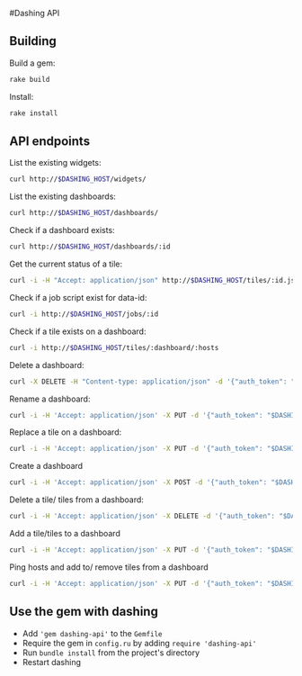 #Dashing API

## Building

Build a gem:
```sh
rake build
```

Install:
```sh
rake install
```

## API endpoints

List the existing widgets:
```sh
curl http://$DASHING_HOST/widgets/
```

List the existing dashboards:
```sh
curl http://$DASHING_HOST/dashboards/
```

Check if a dashboard exists:
```sh
curl http://$DASHING_HOST/dashboards/:id
```

Get the current status of a tile:
```sh
curl -i -H "Accept: application/json" http://$DASHING_HOST/tiles/:id.json
```

Check if a job script exist for data-id:
```sh
curl -i http://$DASHING_HOST/jobs/:id
```

Check if a tile exists on a dashboard:
```sh
curl -i http://$DASHING_HOST/tiles/:dashboard/:hosts
```

Delete a dashboard:
```sh
curl -X DELETE -H "Content-type: application/json" -d '{"auth_token": "$DASHING_AUTH_TOKEN"}' http://$DASHING_HOST/dashboards/:dashboard
```

Rename a dashboard:
```sh
curl -i -H 'Accept: application/json' -X PUT -d '{"auth_token": "$DASHING_AUTH_TOKEN", "from": "", "to": ""}' http://$DASHING_HOST/dashboards/
```

Replace a tile on a dashboard:
```sh
curl -i -H 'Accept: application/json' -X PUT -d '{"auth_token": "$DASHING_AUTH_TOKEN", "dashboard": "", "from": "", "to": ""}' http://$DASHING_HOST/tiles/
```

Create a dashboard
```sh
curl -i -H 'Accept: application/json' -X POST -d '{"auth_token": "$DASHING_AUTH_TOKEN", "tiles": {"hosts": [" "," "], "titles": [" ", " "], "widgets": [" ", " "], "urls": [" ", " "]}}' http://$DASHING_HOST/dashboards/:dashboard
```

Delete a tile/ tiles from a dashboard:
```sh
curl -i -H 'Accept: application/json' -X DELETE -d '{"auth_token": "$DASHING_AUTH_TOKEN", "tiles": [" ", " "]}' http://$DASHING_HOST/tiles/:dashboard
```

Add a tile/tiles to a dashboard
```sh
curl -i -H 'Accept: application/json' -X PUT -d '{"auth_token": "$DASHING_AUTH_TOKEN", "tiles": {"hosts": [" "," "], "titles": [" ", " "], "widgets": [" ", " "], "urls": [" ", " "]}}' http://$DASHING_HOST/tiles/:dashboard
```

Ping hosts and add to/ remove tiles from a dashboard
```sh
curl -i -H 'Accept: application/json' -X PUT -d '{"auth_token": "$DASHING_AUTH_TOKEN", "tiles": {"hosts": [" "," "], "titles": [" ", " "], "widgets": [" ", " "], "urls": [" ", " "]}}' http://$DASHING_HOST/ping/:dashboard
```

## Use the gem with dashing

* Add `'gem dashing-api'` to the `Gemfile`
* Require the gem in `config.ru` by adding `require 'dashing-api'`
* Run `bundle install` from the project's directory
* Restart dashing
